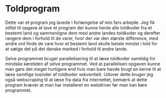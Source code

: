# Toldprogram
Dette var et program jeg lavede i forlængelse af min fars arbejde. Jeg fik stillet til opgave at lave et program der kunne hente alle toldkoder
fra et bestemt land og sammenligne dem med andre landes toldkoder og derefter rangere dem i forhold til de varer, hvor der var den største difference, med andre ord
finde de vare hvor et bestemt land skulle betale mindst i told for at sælge det på det danske marked i forhold til andre lande.

Selve programmet bruger parallelisering til at læse toldkoder samtidig for mindske køretiden af selve programmet. Ved at paralleliseri opgaven kunne man 
gøre det meget hurtigere end hvis man bare havde brugt en kerne til at læse samtlige tusinder af toldkoder sekventielt. Udover dette bruger jeg også webscraping 
til at læse fra data fra internettet, bemærk at dette program kræver at man har installeret en webdriver før man kan køre programmet. 
